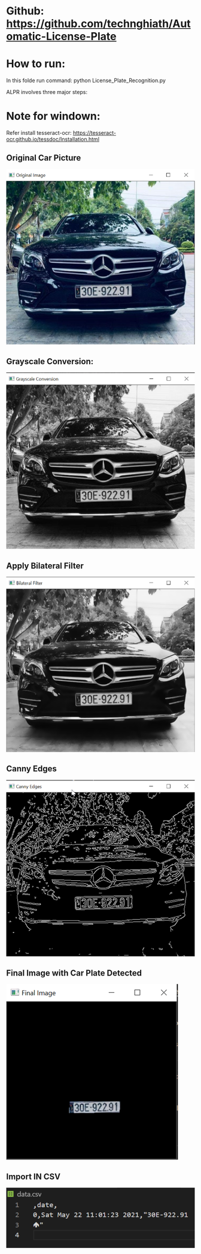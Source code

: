 # Github: https://github.com/technghiath/Automatic-License-Plate

# How to run:
In this folde run command:
python License_Plate_Recognition.py

ALPR involves three major steps:
# Note for windown:
Refer install tesseract-ocr: https://tesseract-ocr.github.io/tessdoc/Installation.html


## Original Car Picture
![alt text](https://github.com/technghiath/Automatic-License-Plate/blob/main/result/original_image.png?raw=true)

## Grayscale Conversion:
![alt text](https://github.com/technghiath/Automatic-License-Plate/blob/main/result/grayscale_conversion.png?raw=true)

## Apply Bilateral Filter
![alt text](https://github.com/technghiath/Automatic-License-Plate/blob/main/result/bilateral_filter.png?raw=true)

## Canny Edges
![alt text](https://github.com/technghiath/Automatic-License-Plate/blob/main/result/canny_edges.png?raw=true)

## Final Image with Car Plate Detected
![alt text](https://github.com/technghiath/Automatic-License-Plate/blob/main/result/final.png?raw=true)

## Import IN CSV
![alt text](https://github.com/technghiath/Automatic-License-Plate/blob/main/result/csv.png?raw=true)

&nbsp;
